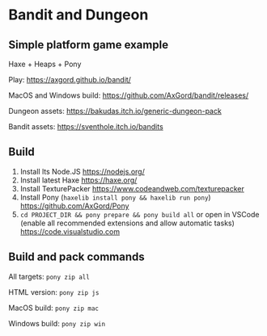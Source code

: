 Bandit and Dungeon
==================

Simple platform game example
-----------------

Haxe + Heaps + Pony

Play: <https://axgord.github.io/bandit/>

MacOS and Windows build: <https://github.com/AxGord/bandit/releases/>

Dungeon assets: <https://bakudas.itch.io/generic-dungeon-pack>

Bandit assets: <https://sventhole.itch.io/bandits>

Build
-----------------

1. Install lts Node.JS <https://nodejs.org/>
2. Install latest Haxe <https://haxe.org/>
3. Install TexturePacker <https://www.codeandweb.com/texturepacker>
4. Install Pony (`haxelib install pony && haxelib run pony`) <https://github.com/AxGord/Pony>
5. `cd PROJECT_DIR && pony prepare && pony build all` or open in VSCode (enable all recommended extensions and allow automatic tasks) <https://code.visualstudio.com>

Build and pack commands
-----------------

All targets: `pony zip all`

HTML version: `pony zip js`

MacOS build: `pony zip mac`

Windows build: `pony zip win`